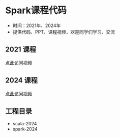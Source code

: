 # Spark课程代码

- 时间：2021年、2024年
- 提供代码、PPT、课程视频，欢迎同学们学习、交流

## 2021 课程
[点此访问视频](https://www.bilibili.com/video/BV1VM4y157vN)

## 2024 课程
[点此访问视频](https://www.bilibili.com/video/BV1pSHreTEDs)

## 工程目录

- scala-2024
- spark-2024

